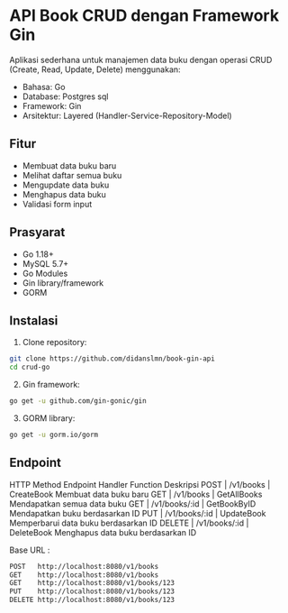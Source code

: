 # API Book CRUD dengan Framework Gin

Aplikasi sederhana untuk manajemen data buku dengan operasi CRUD (Create, Read, Update, Delete) menggunakan:
- Bahasa: Go
- Database: Postgres sql
- Framework: Gin
- Arsitektur: Layered (Handler-Service-Repository-Model)

## Fitur
- Membuat data buku baru
- Melihat daftar semua buku
- Mengupdate data buku
- Menghapus data buku
- Validasi form input

## Prasyarat
- Go 1.18+
- MySQL 5.7+
- Go Modules
- Gin library/framework
- GORM

## Instalasi

1. Clone repository:
```bash
git clone https://github.com/didanslmn/book-gin-api
cd crud-go
```
2. Gin framework:
```bash
go get -u github.com/gin-gonic/gin
```
3. GORM library:
```bash
go get -u gorm.io/gorm
```

## Endpoint

HTTP Method	Endpoint	Handler Function	Deskripsi
POST	  | /v1/books	    | CreateBook	Membuat data buku baru
GET	    | /v1/books	    | GetAllBooks	Mendapatkan semua data buku
GET	    | /v1/books/:id	| GetBookByID	Mendapatkan buku berdasarkan ID
PUT	    | /v1/books/:id	| UpdateBook	Memperbarui data buku berdasarkan ID
DELETE	| /v1/books/:id	| DeleteBook	Menghapus data buku berdasarkan ID

Base URL :
```bash
POST   http://localhost:8080/v1/books
GET    http://localhost:8080/v1/books
GET    http://localhost:8080/v1/books/123
PUT    http://localhost:8080/v1/books/123
DELETE http://localhost:8080/v1/books/123
```

